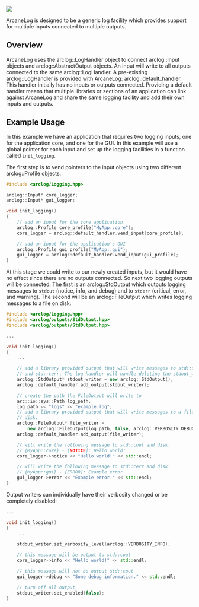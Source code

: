 ![](https://i.imgur.com/eZyoZV4.gif)

ArcaneLog is designed to be a generic log facility which provides support for
multiple inputs connected to multiple outputs.

## Overview

ArcaneLog uses the arclog::LogHandler object to connect arclog::Input objects
and arclog::AbstractOutput objects. An input will write to all outputs
connected to the same arclog::LogHandler. A pre-existing arclog::LogHandler
is provided with ArcaneLog: arclog::default_handler. This handler initially
has no inputs or outputs connected. Providing a default handler means that
multiple libraries or sections of an application can link against ArcaneLog
and share the same logging facility and add their own inputs and outputs.

## Example Usage

In this example we have an application that requires two logging inputs, one
for the application core, and one for the GUI. In this example will use a
global pointer for each input and set up the logging facilities in a function
called ```init_logging```.

The first step is to vend pointers to the input objects using two different
arclog::Profile objects.

```cpp
#include <arclog/Logging.hpp>

arclog::Input* core_logger;
arclog::Input* gui_logger;

void init_logging()
{
    // add an input for the core application
    arclog::Profile core_profile("MyApp::core");
    core_logger = arclog::default_handler.vend_input(core_profile);

    // add an input for the application's GUI
    arclog::Profile gui_profile("MyApp::gui");
    gui_logger = arclog::default_handler.vend_input(gui_profile);
}
```

At this stage we could write to our newly created inputs, but it would have
no effect since there are no outputs connected. So next two logging outputs
will be connected. The first is an arclog::StdOutput which outputs logging
messages to ```stdout``` (notice, info, and debug) and to ```stderr```
(critical, error, and warning). The second will be an arclog::FileOutput
which writes logging messages to a file on disk.

```cpp
#include <arclog/Logging.hpp>
#include <arclog/outputs/StdOutput.hpp>
#include <arclog/outputs/StdOutput.hpp>

...

void init_logging()
{
    ...

    // add a library provided output that will write messages to std::cout
    // and std::cerr. The log handler will handle deleting the stdout_writer.
    arclog::StdOutput* stdout_writer = new arclog::StdOutput();
    arclog::default_handler.add_output(stdout_writer);

    // create the path the FileOutput will write to
    arc::io::sys::Path log_path;
    log_path << "logs" << "example.log";
    // add a library provided output that will write messages to a file on
    // disk.
    arclog::FileOutput* file_writer =
        new arclog::FileOutput(log_path, false, arclog::VERBOSITY_DEBUG);
    arclog::default_handler.add_output(file_writer);

    // will write the following message to std::cout and disk:
    // {MyApp::core} - [NOTICE]: Hello world!
    core_logger->notice << "Hello world!" << std::endl;

    // will write the following message to std::cerr and disk:
    // {MyApp::gui} - [ERROR]: Example error.
    gui_logger->error << "Example error." << std::endl;
}
```

Output writers can individually have their verbosity changed or be completely
disabled:

```cpp
...

void init_logging()
{
    ...

    stdout_writer.set_verbosity_level(arclog::VERBOSITY_INFO);

    // this message will be output to std::cout
    core_logger->info << "Hello world!" << std::endl;

    // this message will not be output std::cout
    gui_logger->debug << "Some debug information." << std::endl;

    // turn off all output
    stdout_writer.set_enabled(false);
}
```
